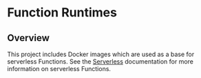 # Function Runtimes

## Overview

This project includes Docker images which are used as a base for serverless Functions. See the [Serverless](../../docs/01-overview/serverless) documentation for more information on serverless Functions.
